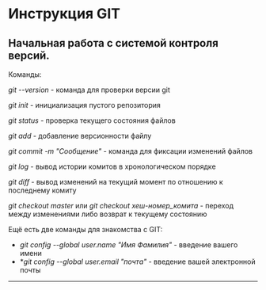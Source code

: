 # Инструкция GIT



## Начальная работа с системой контроля версий. 
Команды:

*git --version* - команда для проверки версии git

*git init* - инициализация пустого репозитория

*git status* - проверка текущего состояния файлов

*git add* - добавление версионности файлу

*git commit -m "Сообщение"* - команда для фиксации изменений файлов

*git log* - вывод истории комитов в хронологическом порядке

*git diff* - вывод изменений на текущий момент по отношению к последнему комиту

*git checkout master* или *git checkout хеш-номер_комита* - переход между изменениями либо возврат к текущему состоянию

Ещё есть две команды для знакомства с GIT:
* *git config --global user.name "Имя Фамилия"* - введение вашего имени
* **git config --global user.email "почта"* - введение вашей электронной почты
***